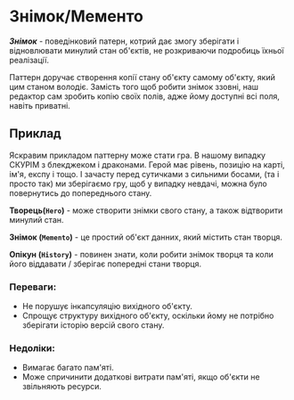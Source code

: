  # Знімок/Мементо
 
 ***_Знімок_*** - поведінковий патерн, котрий дає змогу зберігати і відновлювати минулий стан об'єктів, не розкриваючи подробиць їхньої реалізації.
 
 Паттерн доручає створення копії стану об'єкту самому об'єкту, який цим станом володіє. Замість того щоб робити знімок ззовні, наш редактор сам зробить копію своїх полів, 
 адже йому доступні всі поля, навіть приватні.
 
 
 ## Приклад
 Яскравим прикладом паттерну може стати гра. В нашому випадку СКУРІМ з блекджеком і драконами.
 Герой має рівень, позицію на карті, ім'я, експу і тощо. І зачасту перед сутичками з сильними босами, 
 (та і просто так) ми зберігаємо гру, щоб у випадку невдачі, можна було повернутись до попереднього стану.
 
 **Творець(`Hero`)** - може створити знімки свого стану, а також відтворити минулий стан. 
 
 **Знімок (`Memento`)** - це простий об'єкт данних, який містить стан творця.
 
 **Опікун (`History`)** - повинен знати, коли робити знімок творця та коли його віддавати / зберігає попередні стани творця.
 
### Переваги:
 - Не порушує інкапсуляцію вихідного об'єкту.
 - Спрощує структуру вихідного об'єкту, оскільки йому не потрібно зберігати історію версій свого стану.
 
### Недоліки:
 - Вимагає багато пам'яті.
 - Може спричинити додаткові витрати пам'яті, якщо об'єкти не звільняють ресурси.
